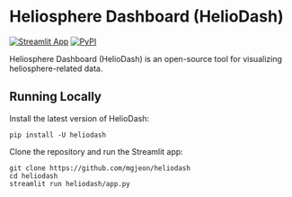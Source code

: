 # Heliosphere Dashboard (HelioDash)

[![Streamlit App](https://static.streamlit.io/badges/streamlit_badge_black_white.svg)](https://heliodash.streamlit.app/) [![PyPI](https://img.shields.io/pypi/v/heliodash.svg)](https://pypi.org/pypi/heliodash/)
   
Heliosphere Dashboard (HelioDash) is an open-source tool for visualizing heliosphere-related data.

## Running Locally

Install the latest version of HelioDash:
```
pip install -U heliodash
```

Clone the repository and run the Streamlit app:
```
git clone https://github.com/mgjeon/heliodash
cd heliodash
streamlit run heliodash/app.py
```
